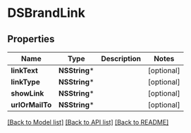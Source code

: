 # DSBrandLink

## Properties
Name | Type | Description | Notes
------------ | ------------- | ------------- | -------------
**linkText** | **NSString*** |  | [optional] 
**linkType** | **NSString*** |  | [optional] 
**showLink** | **NSString*** |  | [optional] 
**urlOrMailTo** | **NSString*** |  | [optional] 

[[Back to Model list]](../README.md#documentation-for-models) [[Back to API list]](../README.md#documentation-for-api-endpoints) [[Back to README]](../README.md)


